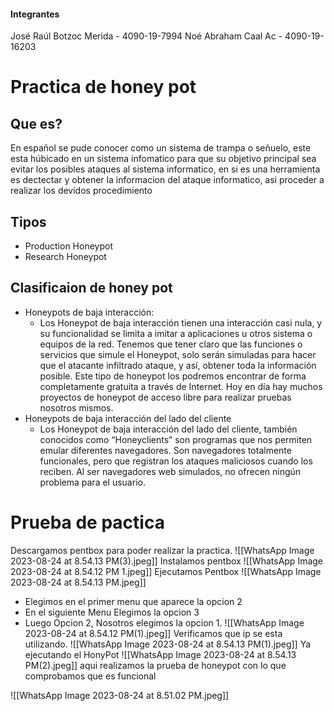 #### Integrantes

José Raúl Botzoc Merida - 4090-19-7994
Noé Abraham Caal Ac - 4090-19-16203

# Practica de honey pot 

## Que es?

En español se pude conocer como un sistema de trampa o señuelo, este esta húbicado en  un sistema infomatico para que su objetivo principal sea evitar los posibles ataques al sistema informatico, en si es una herramienta es dectectar y obtener la informacion del ataque informatico, asi proceder a realizar los devidos procedimiento 
## Tipos 

- Production Honeypot
- Research Honeypot
## Clasificaion de honey pot 


- Honeypots de baja interacción:
	- Los Honeypot de baja interacción tienen una interacción casi nula, y su funcionalidad se limita a imitar a aplicaciones u otros sistema o equipos de la red. Tenemos que tener claro que las funciones o servicios que simule el Honeypot, solo serán simuladas para hacer que el atacante infiltrado ataque, y así, obtener toda la información posible. Este tipo de honeypot los podremos encontrar de forma completamente gratuita a través de Internet. Hoy en día hay muchos proyectos de honeypot de acceso libre para realizar pruebas nosotros mismos.
- Honeypots de baja interacción del lado del cliente
	- Los Honeypot de baja interacción del lado del cliente, también conocidos como “Honeyclients” son programas que nos permiten emular diferentes navegadores. Son navegadores totalmente funcionales, pero que registran los ataques maliciosos cuando los reciben. Al ser navegadores web simulados, no ofrecen ningún problema para el usuario.

# Prueba de pactica
Descargamos pentbox para poder realizar la practica.
![[WhatsApp Image 2023-08-24 at 8.54.13 PM(3).jpeg]]
Instalamos pentbox
![[WhatsApp Image 2023-08-24 at 8.54.12 PM 1.jpeg]]
Ejecutamos Pentbox
![[WhatsApp Image 2023-08-24 at 8.54.13 PM.jpeg]]

- Elegimos en el primer menu que aparece la opcion 2
- En el siguiente Menu Elegimos la opcion 3
- Luego Opcion 2, Nosotros elegimos la opcion 1.
![[WhatsApp Image 2023-08-24 at 8.54.12 PM(1).jpeg]]
Verificamos que ip se esta utilizando.
![[WhatsApp Image 2023-08-24 at 8.54.13 PM(1).jpeg]]
Ya ejecutando el HonyPot
![[WhatsApp Image 2023-08-24 at 8.54.13 PM(2).jpeg]]
aqui realizamos la prueba de honeypot 
con lo que comprobamos que es funcional 

![[WhatsApp Image 2023-08-24 at 8.51.02 PM.jpeg]]